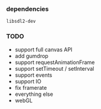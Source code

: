 ### dependencies

`libsdl2-dev`

### TODO

* support full canvas API
* add gumdrop
* support requestAnimationFrame
* support setTimeout / setInterval
* support events
* support IO
* fix framerate
* everything else
* webGL
